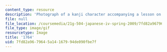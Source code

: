 ```yaml
---
content_type: resource
description: 'Photograph of a kanji character accompanying a lesson on Japanese. '
file: null
file_location: /coursemedia/21g-504-japanese-iv-spring-2009/7fd82a9679645a14167994de090fbe7f_1764.gif
file_type: image/gif
resourcetype: Image
title: '1764'
uid: 7fd82a96-7964-5a14-1679-94de090fbe7f
---
```

